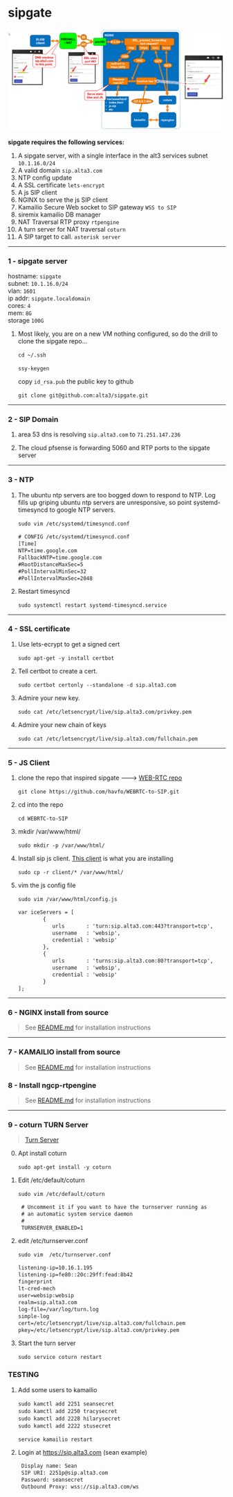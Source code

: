 # sipgate

![sipgrate](https://github.com/alta3/sipgate/blob/master/images/sipgate.png)

**sipgate requires the following services:**

1. A sipgate server, with a single interface in the alt3 services subnet `10.1.16.0/24`
2. A valid domain `sip.alta3.com`
3. NTP config update
4. A SSL certificate `lets-encrypt`
5. A js SIP client
6. NGINX to serve the js SIP client
7. Kamailio Secure Web socket to SIP gateway `WSS to SIP`
8. siremix kamailio DB manager
9. NAT Traversal RTP proxy `rtpengine`
10. A turn server for NAT traversal  `coturn`
11. A SIP target to call. `asterisk server`


----
### 1 - sipgate server
hostname: `sipgate`  
subnet:  `10.1.16.0/24`  
vlan: `1601`  
ip addr: `sipgate.localdomain`  
cores: `4`  
mem: `8G`  
storage `100G`  

1. Most likely, you are on a new VM nothing configured, so do the drill to clone the sipgate repo...

    `cd ~/.ssh`
    
    `ssy-keygen`
    
    copy `id_rsa.pub` the public key to github    

    `git clone git@github.com:alta3/sipgate.git`

----
### 2 - SIP Domain
1. area 53 dns is resolving `sip.alta3.com` to `71.251.147.236`

0. The cloud pfsense is forwarding 5060 and RTP ports to the sipgate server

----
### 3 - NTP
1. The ubuntu ntp servers are too bogged down to respond to NTP. Log fills up griping ubuntu ntp servers are unresponsive, so point systemd-timesyncd to google NTP servers.

    `sudo vim /etc/systemd/timesyncd.conf`

       # CONFIG /etc/systemd/timesyncd.conf
       [Time]
       NTP=time.google.com
       FallbackNTP=time.google.com
       #RootDistanceMaxSec=5
       #PollIntervalMinSec=32
       #PollIntervalMaxSec=2048

0. Restart timesyncd

    `sudo systemctl restart systemd-timesyncd.service`

----
### 4 - SSL certificate

1. Use lets-ecrypt to get a signed cert

    `sudo apt-get -y install certbot`

0. Tell certbot to create a cert.

    `sudo certbot certonly --standalone -d sip.alta3.com`

0. Admire your new key.

    `sudo cat /etc/letsencrypt/live/sip.alta3.com/privkey.pem`

0. Admire your new chain of keys

    `sudo cat /etc/letsencrypt/live/sip.alta3.com/fullchain.pem`

----
### 5 - JS Client

1. clone the repo that inspired sipgate ---> [WEB-RTC repo](https://github.com/havfo/WEBRTC-to-SIP)

    `git clone https://github.com/havfo/WEBRTC-to-SIP.git`

0. cd into the repo

    `cd WEBRTC-to-SIP`

0. mkdir /var/www/html/

    `sudo mkdir -p /var/www/html/`
    
0. Install sip js client. [This client](https://github.com/havfo/SipCaller) is what you are installing

    `sudo cp -r client/* /var/www/html/`

0. vim the js config file

    `sudo vim /var/www/html/config.js`

       var iceServers = [
               {
                  urls       : 'turn:sip.alta3.com:443?transport=tcp',
                  username   : 'websip',
                  credential : 'websip'
               },
               {
                  urls       : 'turns:sip.alta3.com:80?transport=tcp',
                  username   : 'websip',
                  credential : 'websip'
               }
       ];


----
### 6 - NGINX install from source  
> See [README.md](https://github.com/alta3/sipgate/tree/master/nginx) for installation instructions

----
### 7 - KAMAILIO install from source  
> See [README.md](https://github.com/alta3/sipgate/blob/master/kamailio/README.md) for installation instructions

### 8 - Install ngcp-rtpengine  
> See [README.md](https://github.com/alta3/sipgate/blob/master/rtpengine/README.md) for installation instructions

----
### 9 - coturn TURN Server 
>[Turn Server](https://github.com/coturn/coturn)

0. Apt install coturn

    `sudo apt-get install -y coturn`

0. Edit /etc/default/coturn

    `sudo vim /etc/default/coturn`
    
        # Uncomment it if you want to have the turnserver running as
        # an automatic system service daemon
        #
        TURNSERVER_ENABLED=1    

0. edit /etc/turnserver.conf

    `sudo vim  /etc/turnserver.conf`
    
       listening-ip=10.16.1.195
       listening-ip=fe80::20c:29ff:fead:8b42
       fingerprint
       lt-cred-mech
       user=websip:websip
       realm=sip.alta3.com
       log-file=/var/log/turn.log
       simple-log
       cert=/etc/letsencrypt/live/sip.alta3.com/fullchain.pem
       pkey=/etc/letsencrypt/live/sip.alta3.com/privkey.pem

0. Start the turn server

    `sudo service coturn restart`  

### TESTING

1. Add some users to kamailio

    `sudo kamctl add 2251 seansecret`  
    `sudo kamctl add 2250 tracysecret`  
    `sudo kamctl add 2228 hilarysecret`  
    `sudo kamctl add 2222 stusecret`  
    
    `service kamailio restart`  
    
0. Login at https://sip.alta3.com (sean example)

        Display name: Sean
        SIP URI: 2251p@sip.alta3.com
        Password: seansecret
        Outbound Proxy: wss://sip.alta3.com/ws
        
